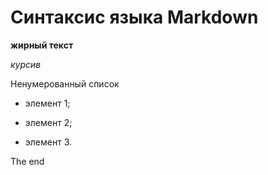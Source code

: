 # Синтаксис языка Markdown

**жирный текст**

*курсив*

Ненумерованный список

* элемент 1;

* элемент 2;

* элемент 3.

The end
